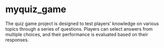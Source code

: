 # myquiz_game
The quiz game project is designed to test players' knowledge on various topics through a series of questions. Players can select answers from multiple choices, and their performance is evaluated based on their responses.
